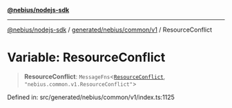 [**@nebius/nodejs-sdk**](../../../../../README.md)

***

[@nebius/nodejs-sdk](../../../../../README.md) / [generated/nebius/common/v1](../README.md) / ResourceConflict

# Variable: ResourceConflict

> **ResourceConflict**: `MessageFns`\<[`ResourceConflict`](../interfaces/ResourceConflict.md), `"nebius.common.v1.ResourceConflict"`\>

Defined in: src/generated/nebius/common/v1/index.ts:1125
